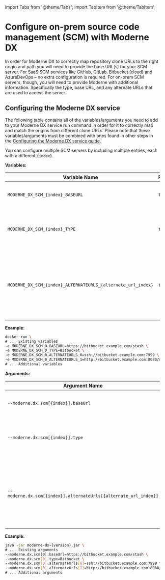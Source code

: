 import Tabs from '@theme/Tabs';
import TabItem from '@theme/TabItem';

# Configure on-prem source code management (SCM) with Moderne DX

In order for Moderne DX to correctly map repository clone URLs to the right origin and path you will need to provide the base URL(s) for your SCM server. For SaaS SCM services like GitHub, GitLab, Bitbucket (cloud) and AzureDevOps – no extra configuration is required. For on-prem SCM servers, though, you will need to provide Moderne with additional information. Specifically the type, base URL, and any alternate URLs that are used to access the server.

## Configuring the Moderne DX service

The following table contains all of the variables/arguments you need to add to your Moderne DX service run command in order for it to correctly map and match the origins from different clone URLs. Please note that these variables/arguments must be combined with ones found in other steps in the [Configuring the Moderne DX service guide](dx-configuration.md).

You can configure multiple SCM servers by including multiple entries, each with a different `{index}`.

<Tabs groupId="dx-type">
<TabItem value="oci-container" label="OCI Container">

**Variables:**

| Variable Name                                                | Required | Default | Description                                                                                                                                                                                                      |
|--------------------------------------------------------------|----------|---------|------------------------------------------------------------------------------------------------------------------------------------------------------------------------------------------------------------------|
| `MODERNE_DX_SCM_{index}_BASEURL`                             | `true`   |         | The primary URL of your SCM server. This URL will be used as the origin.                                                                                                                                         |
| `MODERNE_DX_SCM_{index}_TYPE`                                | `true`   |         | Specifies the type of the SCM server (case insensitive). Choose between: `GitHub, GitLab, Bitbucket, BitbucketCloud, AzureDevOps`.                                                                               |
| `MODERNE_DX_SCM_{index}_ALTERNATEURLS_{alternate_url_index}` | `true`   |         | One or more alternate URLs (each with a different `{alternate_url_index}`) which point to the same server. Use this to specify all the protocol and port combinations that can be used to reach the same server. |

**Example:**

```bash
docker run \
# ... Existing variables
-e MODERNE_DX_SCM_0_BASEURL=https://bitbucket.example.com/stash \
-e MODERNE_DX_SCM_0_TYPE=Bitbucket \
-e MODERNE_DX_SCM_0_ALTERNATEURLS_0=ssh://bitbucket.example.com:7999 \
-e MODERNE_DX_SCM_0_ALTERNATEURLS_1=http://bitbucket.example.com:8080/stash \
# ... Additional variables
```
</TabItem>

<TabItem value="executable-jar" label="Executable JAR">


**Arguments:**

| Argument Name                                                | Required | Default | Description                                                                                                                                                                                                      |
|--------------------------------------------------------------|----------|---------|------------------------------------------------------------------------------------------------------------------------------------------------------------------------------------------------------------------|
| `--moderne.dx.scm[{index}].baseUrl`                             | `true`   |         | The primary URL of your SCM server. This URL will be used as the origin.                                                                                                                                         |
| `--moderne.dx.scm[{index}].type`                                | `true`   |         | Specifies the type of the SCM server (case insensitive). Choose between: `GitHub, GitLab, Bitbucket, BitbucketCloud, AzureDevOps`.                                                                               |
| `--moderne.dx.scm[{index}].alternateUrls[{alternate_url_index}]` | `true`   |         | One or more alternate URLs (each with a different `{alternate_url_index}`) which point to the same server. Use this to specify all the protocol and port combinations that can be used to reach the same server. |

**Example:**

```bash
java -jar moderne-dx-{version}.jar \
# ... Existing arguments
--moderne.dx.scm[0].baseUrl=https://bitbucket.example.com/stash \
--moderne.dx.scm[0].type=Bitbucket \
--moderne.dx.scm[0].alternateUrls[0]=ssh://bitbucket.example.com:7999 \
--moderne.dx.scm[0].alternateUrls[1]=http://bitbucket.example.com:8080/stash \
# ... Additional arguments
```
</TabItem>
</Tabs>
